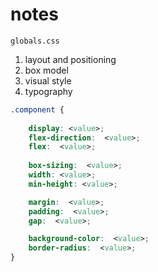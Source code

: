 #  notes


`globals.css`

1.  layout and positioning
2.  box model
3.  visual style
4.  typography

```css
.component {
    
    display: <value>;
    flex-direction:  <value>;
    flex:  <value>;
    
    box-sizing:  <value>;
    width: <value>;
    min-height: <value>;

    margin:  <value>;
    padding:  <value>;
    gap:  <value>;

    background-color:  <value>;
    border-radius:  <value>;
}  
```
